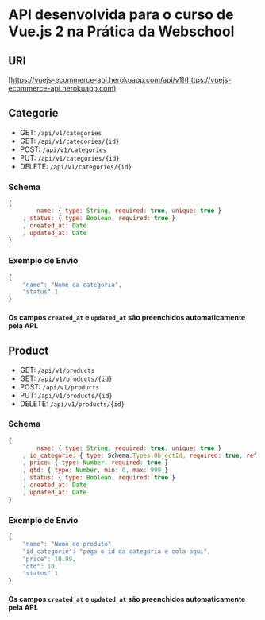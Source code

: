 # API desenvolvida para o curso de Vue.js 2 na Prática da Webschool

## URI

[https://vuejs-ecommerce-api.herokuapp.com/api/v1](https://vuejs-ecommerce-api.herokuapp.com)


## Categorie

- GET: `/api/v1/categories`  
- GET: `/api/v1/categories/{id}`  
- POST: `/api/v1/categories`  
- PUT: `/api/v1/categories/{id}`  
- DELETE: `/api/v1/categories/{id}`


### Schema

```js  
{
		name: { type: String, required: true, unique: true }
	, status: { type: Boolean, required: true }
	, created_at: Date
	, updated_at: Date
}
```


### Exemplo de Envio

```js  
{
	"name": "Nome da categoria",
	"status" 1
}
```


#### Os campos `created_at` e `updated_at` são preenchidos automaticamente pela API.


## Product

- GET: `/api/v1/products`  
- GET: `/api/v1/products/{id}`  
- POST: `/api/v1/products`  
- PUT: `/api/v1/products/{id}`  
- DELETE: `/api/v1/products/{id}`


### Schema

```js  
{
		name: { type: String, required: true, unique: true }
	, id_categorie: { type: Schema.Types.ObjectId, required: true, ref: 'Categorie' }
	, price: { type: Number, required: true }
	, qtd: { type: Number, min: 0, max: 999 }
	, status: { type: Boolean, required: true }
	, created_at: Date
	, updated_at: Date
}
```


### Exemplo de Envio

```js  
{
	"name": "Nome do produto",
	"id_categorie": "pega o id da categoria e cola aqui",
	"price": 10.99,
	"qtd": 10,
	"status" 1
}
```


#### Os campos `created_at` e `updated_at` são preenchidos automaticamente pela API.
